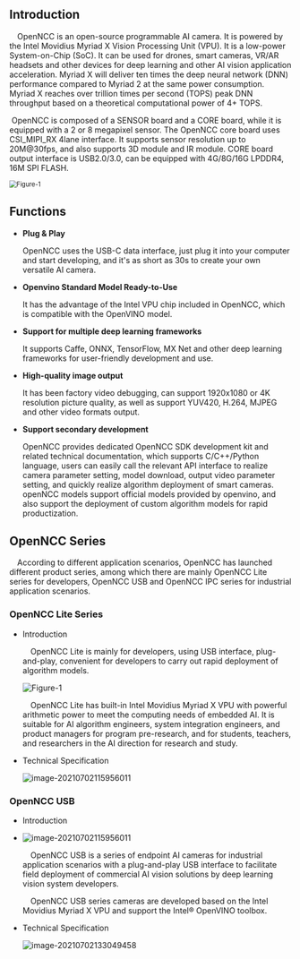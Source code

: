 ##  Introduction

&emsp;OpenNCC is an open-source programmable AI camera. It is powered by the Intel Movidius Myriad X Vision Processing Unit (VPU). It is a low-power System-on-Chip (SoC). It can be used for drones, smart cameras, VR/AR headsets and other devices for deep learning and other AI vision application acceleration. Myriad X will deliver ten times the deep neural network (DNN) performance compared to Myriad 2 at the same power consumption. Myriad X reaches over trillion times per second (TOPS) peak DNN throughput based on a theoretical computational power of 4+ TOPS.

​		OpenNCC is composed of a SENSOR board and a CORE board, while it is equipped with a 2 or 8 megapixel sensor. The OpenNCC core board uses CSI_MIPI_RX 4lane interface. It supports sensor resolution up to 20M@30fps, and also supports 3D module and IR module. CORE board output interface is USB2.0/3.0, can be equipped with 4G/8G/16G LPDDR4, 16M SPI FLASH.

  <img src="/openncc/docimg/ch/HardwareF_1.png" alt="Figure-1" style="zoom:80%;" />

## Functions

* **Plug & Play**

  OpenNCC uses the USB-C data interface, just plug it into your computer and start developing, and it's as short as 30s to create your own versatile AI camera.
  
* **Openvino Standard Model Ready-to-Use**

  It has the advantage of the Intel VPU chip included in OpenNCC, which is compatible with the OpenVINO model.

* **Support for multiple deep learning frameworks**

   It supports Caffe, ONNX, TensorFlow, MX Net and other deep learning frameworks for user-friendly development and use.
* **High-quality image output**

   It has been factory video debugging, can support 1920x1080 or 4K resolution picture quality, as well as support YUV420, H.264, MJPEG and other video formats output.
* **Support secondary development**

   OpenNCC provides dedicated OpenNCC SDK development kit and related technical documentation, which supports C/C++/Python language, users can easily call the relevant API interface to realize camera parameter setting, model download, output video parameter setting, and quickly realize algorithm deployment of smart cameras. openNCC models support official models provided by openvino, and also support the deployment of custom algorithm models for rapid productization.

   

## OpenNCC Series

&emsp;According to different application scenarios, OpenNCC has launched different product series, among which there are mainly OpenNCC Lite series for developers, OpenNCC USB and OpenNCC IPC series for industrial application scenarios.

### OpenNCC Lite Series

- Introduction

  &emsp;OpenNCC Lite is mainly for developers, using USB interface, plug-and-play, convenient for developers to carry out rapid deployment of algorithm models.

  ![Figure-1](/openncc/docimg/ch/OpenNCC_Lite2.png)

  &emsp;OpenNCC Lite has built-in Intel Movidius Myriad X VPU with powerful arithmetic power to meet the computing needs of embedded AI. It is suitable for AI algorithm engineers, system integration engineers, and product managers for program pre-research, and for students, teachers, and researchers in the AI direction for research and study.

- Technical Specification

  ![image-20210702115956011](/openncc/docimg/OpenLiteguige.png)

### OpenNCC USB

- Introduction

- ![image-20210702115956011](/openncc/docimg/ch/OpenNccUsb.png)

  &emsp;OpenNCC USB is a series of endpoint AI cameras for industrial application scenarios with a plug-and-play USB interface to facilitate field deployment of commercial AI vision solutions by deep learning vision system developers.

   

  &emsp;OpenNCC USB series cameras are developed based on the Intel Movidius Myriad X VPU and support the Intel® OpenVINO toolbox.

- Technical Specification

  ![image-20210702133049458](/openncc/docimg/OpenUSBguige.png)

